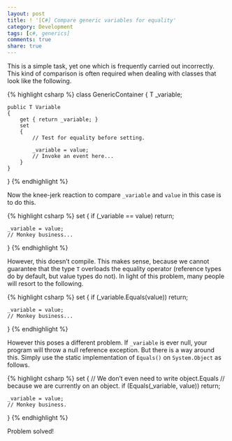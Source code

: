 ```yaml
---
layout: post
title: ! '[C#] Compare generic variables for equality'
category: Development
tags: [c#, generics]
comments: true
share: true
---
```

This is a simple task, yet one which is frequently carried out incorrectly. This kind of comparison is often required when dealing with classes that look like the following.

{% highlight csharp %}
class GenericContainer<T>
{
    T _variable;

    public T Variable
    {
        get { return _variable; }
        set
        {
            // Test for equality before setting.

            _variable = value;
            // Invoke an event here...
        }
    }
}
{% endhighlight %}

Now the knee-jerk reaction to compare `_variable` and `value` in this case is to do this.

{% highlight csharp %}
set
{
    if (_variable == value)
        return;

    _variable = value;
    // Monkey business...
}
{% endhighlight %}

However, this doesn’t compile. This makes sense, because we cannot guarantee that the type `T` overloads the equality operator (reference types do by default, but value types do not). In light of this problem, many people will resort to the following.

{% highlight csharp %}
set
{
    if (_variable.Equals(value))
        return;

    _variable = value;
    // Monkey business...
}
{% endhighlight %}

However this poses a different problem. If `_variable` is ever null, your program will throw a null reference exception. But there is a way around this. Simply use the static implementation of `Equals()` on `System.Object` as follows.

{% highlight csharp %}
set
{
    // We don’t even need to write object.Equals
    // because we are currently on an object.
    if (Equals(_variable, value))
        return;

    _variable = value;
    // Monkey business.
}
{% endhighlight %}

Problem solved!